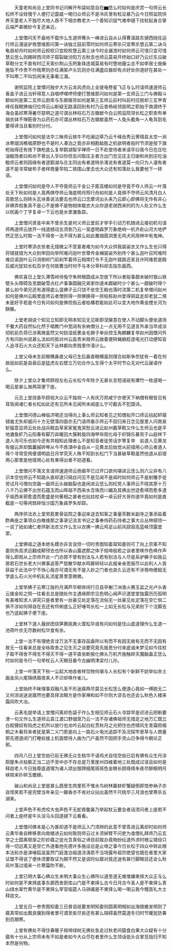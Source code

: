 <!-- { "loadSidebar": true } -->
　　天童老和尚忌上堂同书记问解开布袋如意自在▆恁么时如何是庆赏一句师云长松终不设轻慢于人便打记震威一喝归众师云不是冷灰里有粒豆暴乃云今日照监院供养天童老人不独尽大地人吞不下咽亦教老大一个善知识屈气难申擿下拄杖起身合掌云端严甚微妙今复还亲近。

　　上堂僧问天不盍地不载作么生道师蓦头一棒进云自从认得曹溪路东擿西抛任运行师云漫逞驴唇慧维那问第一诀独立庭前雪时如何师云寒杀只宜寒杀慧云第二诀乌龟吞却月时如何师云皎皎只宜皎皎慧云第三诀今时全漏泄时如何师云可惜只宜可惜慧云恁么则踢碎西河师子窟裂破汾阳万古秋去也师云莫易开终始口好乃云烂东瓜破草鞋分文不直有时辽天索价荆山玉罔象珠连城莫易有时堕地薶尘总不如李居士施柴施饭不作贵不作贱寒则亦任满架卢头饥则亦任满盛应器却有点好处你道好在甚处一不叫寒二不叫饥闲来无事看江湄。

　　谢照监院上堂僧问独步大方云龙风虎向上全提电卷星飞正与么时请师速道师云香盒子进云当轩得意人自唱啰哩啰师便打慧维那问如何是第一玄师云三门与佛殿斗额如何是第二玄师云厨库与东廊揩背如何是第三玄师云前村叫前村应脱却三玄甲青峰任我眠拂袖归位师云山断疑无路溪回别有村乃云昔杨岐领慈明之职始于南源终于海会虽祁寒溽暑尽慈明之道可谓丛林柱石万古徽猷今白云照监院领长松之职卖布单捐衣钵不惮筋骨为众药石亦可谓丛林柱石万古徽猷虽然一人兔头截角一人龟背刮毛要得谛当且看别时分付。

　　上堂僧问如何是法华三昧师云铁牛不吃阑边草乃云千峰岳秀云霁晴县太空一涧冰寒烟消樵唱原野也不是时人凑泊之竟亦非相勘敌胜之机欲明者般时节须是按下旗枪始得还有按下旗枪底么复举鹅湖智孚禅师一日不赴堂侍者来请孚曰我今日在庄吃油糍饱者曰和尚不曾出入孚曰你但去问取庄主者方出门忽见庄主归谢和尚到庄吃油糍师云者则因缘有者道鹅湖与庄主同出有者道特杀淆讹有者道莫一向只为人谩有者道不是寻常破布子者样商量早陷二铁围山里去也大众还有知落处么我要他下一转语。

　　上堂僧问如何是夺人不夺竟师云千金公子匿高楼如何是夺竟不夺人师云一叶落处天下秋如何是人竟两俱夺师云海底明月照行舟如何是人竟俱不夺师云风清月白人高歌恁么则砖头瓦块善说法要去也师云口念摩诃出头来乃云即心即佛将无作有非心非佛弄假象真不是心不是佛不是物相体裁衣大众你道老胡西来的的为人处又作么生以杖画个丁字复卓一下云也是水里漉鱼踪。

　　上堂僧问贤圣中来不曾杀生是何义师云堂前才举手引动万机随进云接初机句请师再道师云放开一线道撼动五须弥乃云一室虚明森罗万象绝响一机齐赴山河大地俨然正恁么时取一法不得舍一法不得为甚么如此聻烟霞洞里无鸡犬风雨林中有鬼神。

　　上堂时寒添衣贫者无措微尘不受富者难为如今大众供我袈裟衣又作么生也只得将错就错为大众别申回向举阿难问迦叶世尊传金襕袈裟外别传个甚么迦叶召阿难阿难应诺迦叶云只消倒却门前刹竿着师云相席打令不无迦叶就路还家且许阿难若是殿后威光犹较长松百步在何故聻当时何不与本分草料却去指东画西。

　　佛欢喜日上堂久滞雪岭待兔守朱转眼圆成从空放下所以者般事觑未破时银山铁壁头头障碍及至觑破雪点红卢事事圆融兄弟家你道未觑破时少个甚么一觑破时得个甚么如今弟兄还有道得底么竖拂子云只饶不坐空王殿也落时流第二机复举僧问赵州如何是佛州云殿里底师云者僧担得一担佛换得一担枯桩赵州爱得铜盆走却老鼠二俱未是好手若是今日有问如何是佛但指云者枯椿若能如此可以变大地作黄金搅长河为酥酪。

　　上堂老胡说个知见立知即无明本知见无见斯即涅槃意在使人不动脚头便坐道场不餐大药自然仙化然于唱教门中宽阔有余衲僧分上一点无用不见道言外承当早成涂彻机前负荷已涉离微虽然又何妨湿纸褁金毛狮子单丝控玉角麒麟复举赵州因僧问外方有问赵州说甚么法如何抵对州云盐贵米贱师云拨着便转蝇蚋趁逐电光打动便知盲人追寻石火大众还知天下丛林都向贵贱里作涽计么。

　　上堂父母未生前眼横鼻直父母已生后鼻直眼横虽则理合如斯争奈犹有一着在何故祇如前是县碞后是猛虎左右壁立万仞合作么生得个太平时节众无对代云寐语作么。

　　除夕上堂众才集师顾视左右云长松今年除夕无甚长言短语祇有爆竹一枚遂喝一喝云是甚么耸两耳便下座。

　　元旦上堂烧香毕顾视大众云不独祝一人有庆万邦咸宁亦使天下衲僧有眼皆见有耳皆闻诸仁者长松如此还有见所未见闻所未闻底么宁可截舌不犯国讳。

　　上堂僧问德山棒临济喝还当得向上事么师云知者见之知僧拟开口师云拈起轩辕镜蚩尤失却威问十方无壁落四面亦无门请师垂示师云不因归来日怎见屋里人问南泉斩猫意旨师云处处战兵眠血草家家冤鬼哭愁云进云赵州戴草鞋又作么生师云也是平地漉鱼虾乃云阳春有脚万芔暖回大蔟斡旋四海甲坼观化母于织锦乐暴背于山庭林下道人洵可乐也如今还有共相知此理者么不是知音者徒劳话岁寒复举　岩道人见黄龙有偈云弃却瓢囊摵碎琴从今不炼澒中金自从一见黄龙后始觉从前错用心师云者道人得个寻常受用便谓明逾日月学究天人殊不知到长松门下当甚破草鞋虽然他道从前错用心那里是他错用心处有柬得出者不妨道看。

　　上堂僧问不落文言请师速道师云扬眉早已过开口欲何堪进云恁么则六尘非有八识本空也师云不知路头直却道只隔丝问见不是见闻不是闻时如何师云不是射雕手徒劳试月弓僧向空画一画师云头破脑裂也是闲进云恁么则枉劳人事师云不晓其原十万八千乃云佛不出世石蕴玉而山晖祖不西来水含珠而川媚及其佛出世迹愈埽而愈多逮乎祖西来邪愈遣而愈盛是何著相之甚者也拈拄杖卓一卓云好大哥你道毕竟如何是直截底一句等闲筑碎恒沙国万象森罗失却踪。

　　两序供法衣上堂劳筋累骨监院之事迎来送去知客之事量茶数米副寺之事添盐着酢典座之事领众白椎维那之事录记法言书记之事奉侍药石侍者之事大众丛林纲领一一说了祇如诸仁者供新法衣又作么生以衣拂一拂云鸡足山前风寂寂高蓝峰顶露堂堂。

　　上堂佛祖之道本绝名模亦非言说但一切时贵图知委耳知委则可了向上宗乘不知委则务高求远翻成颟顸去也所以香山露遮那之体子规啼般若之谈者里唤作色唤作声得么即观从上宗师开此一门亦原不曾有别法与人若有别法与人尽是系驴橛子如我云居若石世长老大兴佛事追答严慈散华献水鸣磬转经以此报亲亲恩报尽以此利人人皆获益于此法中宁不快心哉亦可谓无有不是入妙之门者也良久云还有不涉唇吻便超无学底么石火光中机轧轧流星景里意微微。

　　上堂举拂子云寒江独钓月满芦华柳岸闲行日县亭榭汀洲渔火赛玉盆之光卢头香云接金轮之照一往看去总是随处作主遇缘即宗见色明心闻声识道堂堂独露历历孤明有甚难知求人讲究只是者里有一丝豪见处定落在流俗无一丝豪见处定落在空亡倘二俱不涉如何得自在去还有伶俐底么正好唾骂长松一上如无长松与兄弟别下个注脚去也乃竖起拂子便下座。

　　上堂林下道人薶炭团烧笋蕨挑粪火鬻松华或有问如何是住山底道理作么生道一池荷叶衣无尽数树松华食有余。

　　上堂一法不有理绝言诠万法不无事存函盍所以有而不有因无故有无而不无因有故无一往看来总是全咏取舍之见生灭之谈要究竟先报恩分付来底诚未梦见如今拄杖子取不得舍不得生不得灭不得一道平直坐断报化佛头万机齐施触碎天魔脑盍正恁么时如何是令行一句举杖云人天眼目垂今古幽明津梁付儿孙。

　　上堂一叶落天下秋一尘起大地收者样饺物何堪与人长松有个新鲜不妨举似赤土画金凤火尾锦绣眉夜来人不识却唤作雀儿。

　　上堂始终不昧理事双融凡圣不形迷寤两尽莫见长松恁么便道心竟如一缚脱无二又何消说迷说寤然也要具择法眼方是作家禅和如不尔则大谬去也还会么秋色入楼来霜风吹大冶。

　　云表毛提举请上堂僧问离却色袋子作么生相见师云石火寻踪早是迟进云把断要津一句又作么生道师云袁江渡口野烟笼乃云一法不存诸佛祖师无措足之地万汇既立白羖狸奴有陷虎之机所以放行也龙吟云起白虹贯秋月之光把住也虎啸风生青霜陨梧桐之木看将来者犹是第二义门若是向上一路石火电光追踪不及况探竿景草与人商量邪先德道闭门打睡权接上机面壁待人曲为门户虽然不因把手灵山日争得今朝论正邪。

　　四月八日上堂空劫已前无佛无众生桃华不语鸡犬自恬空劫已后有佛有众生丹涂厕屋朱点枯骸正当二边不至中亦不存总是万里崖州四棱着地三处既成过误且如何是释迦老人今日独尊底道理为诸人颂出银蹄细尾斑斑色金眼长颐绛绛朱夜尽醉眠明月峡晓来扑碎玉蟾蜍。

　　破山和尚忌上堂是甚么酉里生肉里死不惟水鸟树林赢蚌虾蟹疑倒即饱参衲子亦自怪笑若不是完壁当年亲见一瓣香亦不肯对众拈出虽然千尺桃华三月浪也曾寒杀五湖来。

　　上堂声色不有虎咬大虫声色不无蛇吞鳖鼻乃举起杖云要会者话须问者上座若不问者上座终是牛头没马头回遂擿下云看看。

　　上堂僧问佛本是心为甚却道不是师云入门须辨的此意不曾乖进云离却时如何师云黄华香自糁移景向南楼进云如何取则师云过关须掉臂不问吏为谁僧礼拜师乃云玄学之士圆离顿渐之阶妙寤之徒光含真俗之谛目前取办竟物纷纭道外求时根尘错综只得一切远离又是空亡外道看他先德许多施设总是止啼之事今日长松于四众中转此根本法轮亦是涕唾狐涎虽然门庭澹泊祖道浇漓若不当场露布祖宗绝望也既在者里大家证盟不得说了便休须要取证为期不然又是说时似寤对竟还迷有甚行脚眼目还会么秋风叶落过墙来一片寒霜吹不断。

　　上堂已明大事心佛众生未明大事众生心佛所以道至道无难惟嫌柬择大众正与么时如何是不柬择底事东廊西舍厨库山门是不柬择么古今日月古今圣人是不柬择么青山绿水翠竹黄华是不柬择么宰官临筵人马骈阗是不柬择么喝一喝云我今稽首礼大士释迦文。

　　上堂五日一参贵图知委三日普说祇要发明知委则圆离明相如出海银蟾发明则了寤真常如出厩良骥到得者里可谓至矣尽矣还有甚么隔碍虽然莫道冬归时节暖犹防春到百期寒。

　　上堂有佛处不得住春暖子规啼绿树无佛处急走过秋老间猿食白果大众疑有十分寤有十分从上宗师未有不如是者如今大众尽在者里作么生领话低头合掌觅指归不知本然是何物。


